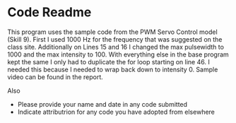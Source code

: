 # Code Readme

This program uses the sample code from the PWM Servo Control model (Skill 9). First I used 1000 Hz for the frequency that was suggested on the class site. Additionally on Lines 15 and 16 I changed the max pulsewidth to 1000 and the max intensity to 100. With everything else in the base program kept the same I only had to duplicate the for loop starting on line 46. I needed this because I needed to wrap back down to intensity 0. Sample video can be found in the report.

Also
- Please provide your name and date in any code submitted
- Indicate attributrion for any code you have adopted from elsewhere
